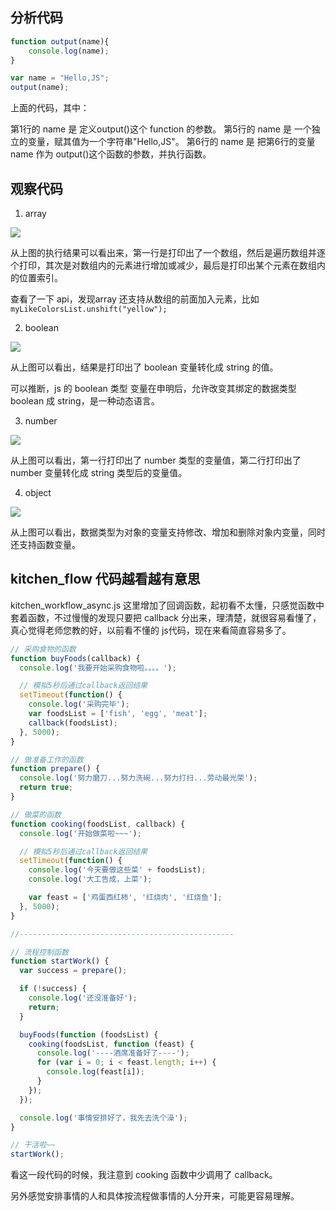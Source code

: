 ## 分析代码

```sample.js
function output(name){
	console.log(name);
}

var name = "Hello,JS";
output(name);
```

上面的代码，其中：

第1行的 name 是 定义output()这个 function 的参数。
第5行的 name 是 一个独立的变量，赋其值为一个字符串"Hello,JS"。
第6行的 name 是 把第6行的变量 name 作为 output()这个函数的参数，并执行函数。

## 观察代码

1. array

![](http://okr0iw9h2.bkt.clouddn.com/2017-08-23-020022.jpg)

从上图的执行结果可以看出来，第一行是打印出了一个数组，然后是遍历数组并逐个打印，其次是对数组内的元素进行增加或减少，最后是打印出某个元素在数组内的位置索引。

查看了一下 api，发现array 还支持从数组的前面加入元素，比如 `myLikeColorsList.unshift("yellow");`

2. boolean 

![](http://okr0iw9h2.bkt.clouddn.com/2017-08-23-020703.jpg)

从上图可以看出，结果是打印出了 boolean 变量转化成 string 的值。

可以推断，js 的 boolean 类型 变量在申明后，允许改变其绑定的数据类型 boolean 成 string，是一种动态语言。

3. number

![](http://okr0iw9h2.bkt.clouddn.com/2017-08-23-022247.jpg)

从上图可以看出，第一行打印出了 number 类型的变量值，第二行打印出了 number 变量转化成 string 类型后的变量值。

4. object

![](http://okr0iw9h2.bkt.clouddn.com/2017-08-23-022859.jpg)

从上图可以看出，数据类型为对象的变量支持修改、增加和删除对象内变量，同时还支持函数变量。

## kitchen_flow 代码越看越有意思

kitchen_workflow_async.js 这里增加了回调函数，起初看不太懂，只感觉函数中套着函数，不过慢慢的发现只要把 callback 分出来，理清楚，就很容易看懂了，真心觉得老师您教的好，以前看不懂的 js代码，现在来看简直容易多了。

```kitchen_workflow_async.js
// 采购食物的函数
function buyFoods(callback) {
  console.log('我要开始采购食物啦。。。。');

  // 模拟5秒后通过callback返回结果
  setTimeout(function() {
    console.log('采购完毕');
    var foodsList = ['fish', 'egg', 'meat'];
    callback(foodsList);
  }, 5000);
}

// 做准备工作的函数
function prepare() {
  console.log('努力磨刀...努力洗碗...努力打扫...劳动最光荣');
  return true;
}

// 做菜的函数
function cooking(foodsList, callback) {
  console.log('开始做菜啦~~~');

  // 模拟5秒后通过callback返回结果
  setTimeout(function() {
    console.log('今天要做这些菜' + foodsList);
    console.log('大工告成，上菜');

    var feast = ['鸡蛋西红柿', '红烧肉', '红烧鱼'];
  }, 5000);
}

//------------------------------------------------

// 流程控制函数
function startWork() {
  var success = prepare();

  if (!success) {
    console.log('还没准备好');
    return;
  }

  buyFoods(function (foodsList) {
    cooking(foodsList, function (feast) {
      console.log('----酒席准备好了----');
      for (var i = 0; i < feast.length; i++) {
        console.log(feast[i]);
      }
    });
  });

  console.log('事情安排好了，我先去洗个澡');
}

// 干活啦~~
startWork();
```

看这一段代码的时候，我注意到 cooking 函数中少调用了 callback。

另外感觉安排事情的人和具体按流程做事情的人分开来，可能更容易理解。
